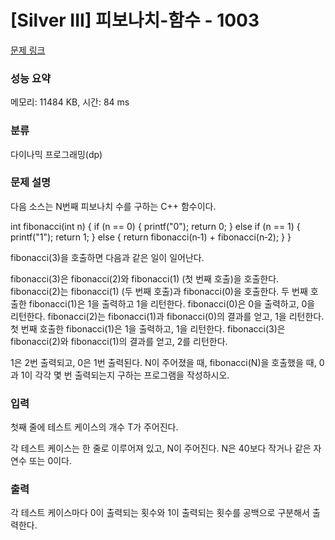 # [Silver III] 피보나치-함수 - 1003 

[문제 링크](https://www.acmicpc.net/problem/1003) 

### 성능 요약

메모리: 11484 KB, 시간: 84 ms

### 분류

다이나믹 프로그래밍(dp)

### 문제 설명

다음 소스는 N번째 피보나치 수를 구하는 C++ 함수이다.

int fibonacci(int n) {
    if (n == 0) {
        printf("0");
        return 0;
    } else if (n == 1) {
        printf("1");
        return 1;
    } else {
        return fibonacci(n‐1) + fibonacci(n‐2);
    }
}


fibonacci(3)을 호출하면 다음과 같은 일이 일어난다.


 fibonacci(3)은 fibonacci(2)와 fibonacci(1) (첫 번째 호출)을 호출한다.
 fibonacci(2)는 fibonacci(1) (두 번째 호출)과 fibonacci(0)을 호출한다.
 두 번째 호출한 fibonacci(1)은 1을 출력하고 1을 리턴한다.
 fibonacci(0)은 0을 출력하고, 0을 리턴한다.
 fibonacci(2)는 fibonacci(1)과 fibonacci(0)의 결과를 얻고, 1을 리턴한다.
 첫 번째 호출한 fibonacci(1)은 1을 출력하고, 1을 리턴한다.
 fibonacci(3)은 fibonacci(2)와 fibonacci(1)의 결과를 얻고, 2를 리턴한다.


1은 2번 출력되고, 0은 1번 출력된다. N이 주어졌을 때, fibonacci(N)을 호출했을 때, 0과 1이 각각 몇 번 출력되는지 구하는 프로그램을 작성하시오.
### 입력 

 첫째 줄에 테스트 케이스의 개수 T가 주어진다.

각 테스트 케이스는 한 줄로 이루어져 있고, N이 주어진다. N은 40보다 작거나 같은 자연수 또는 0이다.
### 출력 

 각 테스트 케이스마다 0이 출력되는 횟수와 1이 출력되는 횟수를 공백으로 구분해서 출력한다.


